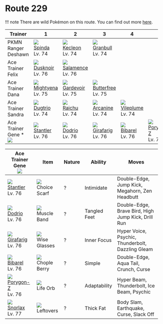 # Route 229

!!! note
    There are wild Pokémon on this route. You can find out more [here](../../wild_pokemon/route_229/).


Trainer                            | 1                                    | 2                                    | 3                                    | 4                                    | 5                                    | 6
---                                | ---                                  | ---                                  | ---                                  | ---                                  | ---                                  | ---
PKMN Ranger Deshawn                | ![][327]<br> [Spinda]<br> Lv. 74     | ![][352]<br> [Kecleon]<br> Lv. 74    | ![][210]<br> [Granbull]<br> Lv. 74
Ace Trainer Felix                  | ![][477]<br> [Dusknoir]<br> Lv. 76   | ![][373]<br> [Salamence]<br> Lv. 76
Ace Trainer Dana                   | ![][262]<br> [Mightyena]<br> Lv. 75  | ![][282]<br> [Gardevoir]<br> Lv. 75  | ![][012]<br> [Butterfree]<br> Lv. 75
Ace Trainer Sandra                 | ![][051]<br> [Dugtrio]<br> Lv. 74    | ![][026]<br> [Raichu]<br> Lv. 74     | ![][059]<br> [Arcanine]<br> Lv. 74   | ![][045]<br> [Vileplume]<br> Lv. 74
Ace Trainer Gene *<br>![][ace_m_2] | ![][234]<br> [Stantler]<br> Lv. 76   | ![][085]<br> [Dodrio]<br> Lv. 76     | ![][203]<br> [Girafarig]<br> Lv. 76  | ![][400]<br> [Bibarel]<br> Lv. 76    | ![][474]<br> [Porygon-Z]<br> Lv. 76  | ![][143]<br> [Snorlax]<br> Lv. 77

Ace Trainer Gene<br>![][ace_m_2]    | Item                               | Nature | Ability      | Moves
---                                 | ---                                | --- | ---          | ---
![][234]<br> [Stantler]<br> Lv. 76  | ![][choice-scarf]<br> Choice Scarf | ? | Intimidate   | Double-Edge, Jump Kick, Megahorn, Zen Headbutt
![][085]<br> [Dodrio]<br> Lv. 76    | ![][muscle-band]<br> Muscle Band   | ? | Tangled Feet | Double-Edge, Brave Bird, High Jump Kick, Drill Run
![][203]<br> [Girafarig]<br> Lv. 76 | ![][wise-glasses]<br> Wise Glasses | ? | Inner Focus  | Hyper Voice, Psychic, Thunderbolt, Dazzling Gleam
![][400]<br> [Bibarel]<br> Lv. 76   | ![][chople-berry]<br> Chople Berry | ? | Simple       | Double-Edge, Aqua Tail, Crunch, Curse
![][474]<br> [Porygon-Z]<br> Lv. 76 | ![][life-orb]<br> Life Orb         | ? | Adaptability | Hyper Beam, Thunderbolt, Ice Beam, Psychic
![][143]<br> [Snorlax]<br> Lv. 77   | ![][leftovers]<br> Leftovers       | ? | Thick Fat    | Body Slam, Earthquake, Curse, Slack Off

[Butterfree]: ../../pokemon_changes/012/
[Raichu]: ../../pokemon_changes/026/
[Vileplume]: ../../pokemon_changes/045/
[Dugtrio]: ../../pokemon_changes/051/
[Arcanine]: ../../pokemon_changes/059/
[Dodrio]: ../../pokemon_changes/085/
[Snorlax]: ../../pokemon_changes/143/
[Girafarig]: ../../pokemon_changes/203/
[Granbull]: ../../pokemon_changes/210/
[Stantler]: ../../pokemon_changes/234/
[Mightyena]: ../../pokemon_changes/262/
[Gardevoir]: ../../pokemon_changes/282/
[Spinda]: ../../pokemon_changes/327/
[Kecleon]: ../../pokemon_changes/352/
[Salamence]: ../../pokemon_changes/373/
[Bibarel]: ../../pokemon_changes/400/
[Porygon-Z]: ../../pokemon_changes/474/
[Dusknoir]: ../../pokemon_changes/477/
[choice-scarf]: ../img/items/choice-scarf.png
[chople-berry]: ../img/items/chople-berry.png
[leftovers]: ../img/items/leftovers.png
[life-orb]: ../img/items/life-orb.png
[muscle-band]: ../img/items/muscle-band.png
[wise-glasses]: ../img/items/wise-glasses.png
[012]: ../img/pokemon/012.png
[026]: ../img/pokemon/026.png
[045]: ../img/pokemon/045.png
[051]: ../img/pokemon/051.png
[059]: ../img/pokemon/059.png
[085]: ../img/pokemon/085.png
[143]: ../img/pokemon/143.png
[203]: ../img/pokemon/203.png
[210]: ../img/pokemon/210.png
[234]: ../img/pokemon/234.png
[262]: ../img/pokemon/262.png
[282]: ../img/pokemon/282.png
[327]: ../img/pokemon/327.png
[352]: ../img/pokemon/352.png
[373]: ../img/pokemon/373.png
[400]: ../img/pokemon/400.png
[474]: ../img/pokemon/474.png
[477]: ../img/pokemon/477.png
[ace_m_2]: ../img/trainer/ace_m_2.png
